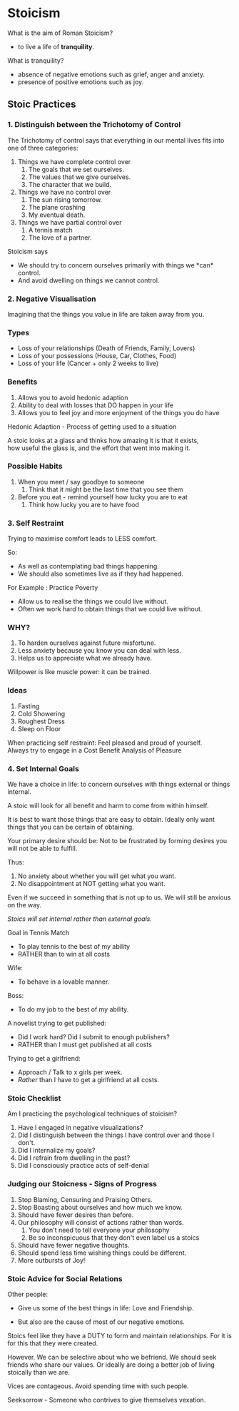 # Stoicism

What is the aim of Roman Stoicism?

* to live a life of **tranquility**.

What is tranquility?

* absence of negative emotions such as grief, anger and anxiety.
* presence of positive emotions such as joy.

## Stoic Practices

### 1. Distinguish between the Trichotomy of Control

The Trichotomy of control says that everything in our mental lives fits into one of three categories:

1. Things we have complete control over
   1. The goals that we set ourselves.
   2. The values that we give ourselves.
   3. The character that we build.
2. Things we have no control over
   1. The sun rising tomorrow.
   2. The plane crashing
   3. My eventual death.
3. Things we have partial control over
   1. A tennis match
   2. The love of a partner.

Stoicism says 

* We should try to concern ourselves primarily with things we \*can\* control.
* And avoid dwelling on things we cannot control.

### 2. Negative Visualisation

Imagining that the things you value in life are taken away from you.

### Types

* Loss of your relationships \(Death of Friends, Family, Lovers\)
* Loss of your possessions \(House, Car, Clothes, Food\)
* Loss of your life \(Cancer + only 2 weeks to live\)

### Benefits

1. Allows you to avoid hedonic adaption
2. Ability to deal with losses that DO happen in your life
3. Allows you to feel joy and more enjoyment of the things you do have

Hedonic Adaption - Process of getting used to a situation

A stoic looks at a glass and thinks how amazing it is that it exists,  
how useful the glass is, and the effort that went into making it.

### Possible Habits

1. When you meet / say goodbye to someone
   1. Think that it might be the last time that you see them
2. Before you eat - remind yourself how lucky you are to eat
   1. Think how lucky you are to have food

### 3. Self Restraint

Trying to maximise comfort leads to LESS comfort.

So:

* As well as contemplating bad things happening.
* We should also sometimes live as if they had happened.

For Example : Practice Poverty

* Allow us to realise the things we could live without.
* Often we work hard to obtain things that we could live without.

### WHY?

1. To harden ourselves against future misfortune.
2. Less anxiety because you know you can deal with less.
3. Helps us to appreciate what we already have.

Willpower is like muscle power: it can be trained.

### Ideas

1. Fasting
2. Cold Showering
3. Roughest Dress
4. Sleep on Floor

When practicing self restraint: Feel pleased and proud of yourself.  
Always try to engage in a Cost Benefit Analysis of Pleasure

### 4. Set Internal Goals

We have a choice in life: to concern ourselves with things external or things internal.

A stoic will look for all benefit and harm to come from within himself.

It is best to want those things that are easy to obtain.
Ideally only want things that you can be certain of obtaining.

Your primary desire should be:
Not to be frustrated by forming desires you will not be able to fulfill.

Thus:
1. No anxiety about whether you will get what you want.
2. No disappointment at NOT getting what you want.

Even if we succeed in something that is not up to us.
We will still be anxious on the way.

*Stoics will set internal rather than external goals.*

Goal in Tennis Match
* To play tennis to the best of my ability
* RATHER than to win at all costs

Wife:
* To behave in a lovable manner.  

Boss:
* To do my job to the best of my ability.

A novelist trying to get published:
* Did I work hard? Did I submit to enough publishers?
* RATHER than I must get published at all costs

Trying to get a girlfriend:
* Approach / Talk to x girls per week.
* *Rather* than I have to get a girlfriend at all costs.

### Stoic Checklist

Am I practicing the psychological techniques of stoicism?

1. Have I engaged in negative visualizations?
2. Did I distinguish between the things I have control over and those I don't.
3. Did I internalize my goals?
4. Did I refrain from dwelling in the past?
5. Did I consciously practice acts of self-denial

### Judging our Stoicness - Signs of Progress

1. Stop Blaming, Censuring and Praising Others.
2. Stop Boasting about ourselves and how much we know.
3. Should have fewer desires than before.
4. Our philosophy will consist of actions rather than words.
   1. You don't need to tell everyone your philosophy
   2. Be so inconspicuous that they don't even label us a stoics
5. Should have fewer negative thoughts.
6. Should spend less time wishing things could be different.
7. More outbursts of Joy!

### Stoic Advice for Social Relations
Other people:
+ Give us some of the best things in life: Love and Friendship.
- But also are the cause of most of our negative emotions.

Stoics feel like they have a DUTY to form and maintain relationships.
For it is for this that they were created.

However. We can be selective about who we befriend.
We should seek friends who share our values.
Or ideally are doing a better job of living stoically than we are.

Vices are contageous. Avoid spending time with such people.

Seeksorrow - Someone who contrives to give themselves vexation.
